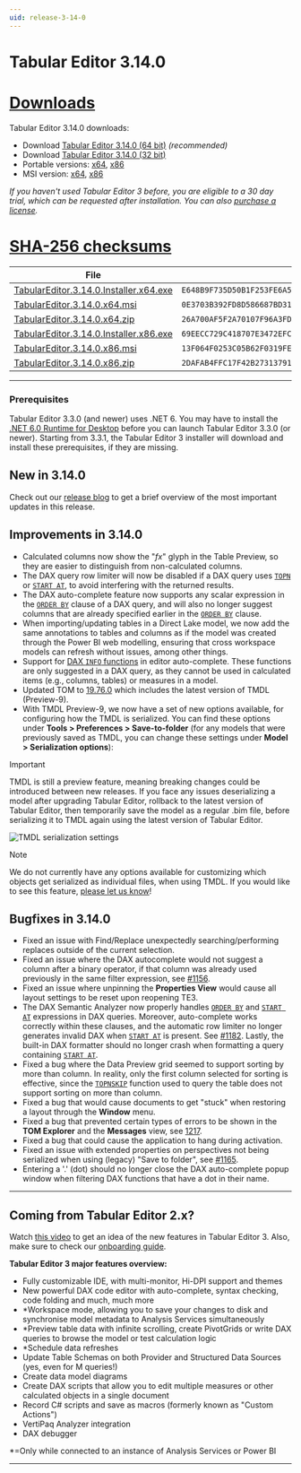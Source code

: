 ```yaml
---
uid: release-3-14-0
---
```

# Tabular Editor 3.14.0

# [**Downloads**](#tab/downloads)

Tabular Editor 3.14.0 downloads:

- Download [Tabular Editor 3.14.0 (64 bit)](https://cdn.tabulareditor.com/files/TabularEditor.3.14.0.Installer.x64.exe) *(recommended)*
- Download [Tabular Editor 3.14.0 (32 bit)](https://cdn.tabulareditor.com/files/TabularEditor.3.14.0.Installer.x86.exe)
- Portable versions: [x64](https://cdn.tabulareditor.com/files/TabularEditor.3.14.0.x64.zip), [x86](https://cdn.tabulareditor.com/files/TabularEditor.3.14.0.x86.zip)
- MSI version: [x64](https://cdn.tabulareditor.com/files/TabularEditor.3.14.0.x64.msi), [x86](https://cdn.tabulareditor.com/files/TabularEditor.3.14.0.x86.msi)

*If you haven't used Tabular Editor 3 before, you are eligible to a 30 day trial, which can be requested after installation. You can also [purchase a license](https://tabulareditor.com/licensing).*

# [**SHA-256 checksums**](#tab/checksums)

| File | SHA-256 |
| -- | -- |
| [TabularEditor.3.14.0.Installer.x64.exe](https://cdn.tabulareditor.com/files/TabularEditor.3.14.0.Installer.x64.exe)    | `E648B9F735D50B1F253FE6A5EA2FC036810F2C66525609C92D1463219A2EF9C1` |
| [TabularEditor.3.14.0.x64.msi](https://cdn.tabulareditor.com/files/TabularEditor.3.14.0.x64.msi)                        | `0E3703B392FD8D586687BD31CA870BCB602CFAAAA355343C5229DD69AA54E105` |
| [TabularEditor.3.14.0.x64.zip](https://cdn.tabulareditor.com/files/TabularEditor.3.14.0.x64.zip)                        | `26A700AF5F2A70107F96A3FDA2A7D66072C2FCD047BF541724A4FFB5B77DEC4A` |
| [TabularEditor.3.14.0.Installer.x86.exe](https://cdn.tabulareditor.com/files/TabularEditor.3.14.0.Installer.x86.exe)    | `69EECC729C418707E3472EFC58CD4D68D4B45C82540F9321C22CBA3C7D0D5357` |
| [TabularEditor.3.14.0.x86.msi](https://cdn.tabulareditor.com/files/TabularEditor.3.14.0.x86.msi)                        | `13F064F0253C05B62F0319FE8C846F913386C31B2ED1103324CD0A52CDD2F353` |
| [TabularEditor.3.14.0.x86.zip](https://cdn.tabulareditor.com/files/TabularEditor.3.14.0.x86.zip)                        | `2DAFAB4FFC17F42B27313791819A09E5905D65991F9971621BCC636C6422D5F6` |

***

### Prerequisites

Tabular Editor 3.3.0 (and newer) uses .NET 6. You may have to install the [.NET 6.0 Runtime for Desktop](https://dotnet.microsoft.com/en-us/download/dotnet/6.0/runtime) before you can launch Tabular Editor 3.3.0 (or newer). Starting from 3.3.1, the Tabular Editor 3 installer will download and install these prerequisites, if they are missing.

## New in 3.14.0

Check out our [release blog](https://blog.tabulareditor.com/2024/02/20/tabular-editor-3-february-2024-release/) to get a brief overview of the most important updates in this release.

## Improvements in 3.14.0

- Calculated columns now show the "*fx*" glyph in the Table Preview, so they are easier to distinguish from non-calculated columns.
- The DAX query row limiter will now be disabled if a DAX query uses [`TOPN`](https://dax.guide/TOPN) or [`START AT`](https://dax.guide/st/start-at/), to avoid interfering with the returned results.
- The DAX auto-complete feature now supports any scalar expression in the [`ORDER BY`](https://dax.guide/st/order-by/) clause of a DAX query, and will also no longer suggest columns that are already specified earlier in the [`ORDER BY`](https://dax.guide/st/order-by/) clause.
- When importing/updating tables in a Direct Lake model, we now add the same annotations to tables and columns as if the model was created through the Power BI web modelling, ensuring that cross workspace models can refresh without issues, among other things.
- Support for [DAX `INFO` functions](https://powerbi.microsoft.com/en-us/blog/dax-query-view-introduces-new-info-dax-functions/) in editor auto-complete. These functions are only suggested in a DAX query, as they cannot be used in calculated items (e.g., columns, tables) or measures in a model.
- Updated TOM to [19.76.0](https://www.nuget.org/packages/Microsoft.AnalysisServices.NetCore.retail.amd64) which includes the latest version of TMDL (Preview-9).
- With TMDL Preview-9, we now have a set of new options available, for configuring how the TMDL is serialized. You can find these options under **Tools > Preferences > Save-to-folder** (for any models that were previously saved as TMDL, you can change these settings under **Model > Serialization options**):

> [!IMPORTANT]
> TMDL is still a preview feature, meaning breaking changes could be introduced between new releases. If you face any issues deserializing a model after upgrading Tabular Editor, rollback to the latest version of Tabular Editor, then temporarily save the model as a regular .bim file, before serializing it to TMDL again using the latest version of Tabular Editor.

![TMDL serialization settings](https://docs.tabulareditor.com/images/tmdl-options.png)

> [!NOTE]
> We do not currently have any options available for customizing which objects get serialized as individual files, when using TMDL. If you would like to see this feature, [please let us know](https://github.com/TabularEditor/TabularEditor3/discussions/1198#discussioncomment-8382137)!

## Bugfixes in 3.14.0

- Fixed an issue with Find/Replace unexpectedly searching/performing replaces outside of the current selection.
- Fixed an issue where the DAX autocomplete would not suggest a column after a binary operator, if that column was already used previously in the same filter expression, see [#1156](https://github.com/TabularEditor/TabularEditor3/issues/1156).
- Fixed an issue where unpinning the **Properties View** would cause all layout settings to be reset upon reopening TE3.
- The DAX Semantic Analyzer now properly handles [`ORDER BY`](https://dax.guide/st/order-by/) and [`START AT`](https://dax.guide/st/start-at/) expressions in DAX queries. Moreover, auto-complete works correctly within these clauses, and the automatic row limiter no longer generates invalid DAX when [`START AT`](https://dax.guide/st/start-at/) is present. See [#1182](https://github.com/TabularEditor/TabularEditor3/issues/1182). Lastly, the built-in DAX formatter should no longer crash when formatting a query containing [`START AT`](https://dax.guide/st/start-at/).
- Fixed a bug where the Data Preview grid seemed to support sorting by more than column. In reality, only the first column selected for sorting is effective, since the [`TOPNSKIP`](https://dax.guide/topnskip) function used to query the table does not support sorting on more than column.
- Fixed a bug that would cause documents to get "stuck" when restoring a layout through the **Window** menu.
- Fixed a bug that prevented certain types of errors to be shown in the **TOM Explorer** and the **Messages** view, see [1217](https://github.com/TabularEditor/TabularEditor3/issues/1217).
- Fixed a bug that could cause the application to hang during activation.
- Fixed an issue with extended properties on perspectives not being serialized when using (legacy) "Save to folder", see [#1165](https://github.com/TabularEditor/TabularEditor/issues/1165).
- Entering a '.' (dot) should no longer close the DAX auto-complete popup window when filtering DAX functions that have a dot in their name.

---
## Coming from Tabular Editor 2.x?

Watch [this video](https://www.youtube.com/watch?v=pt3DdcjfImY) to get an idea of the new features in Tabular Editor 3. Also, make sure to check our [onboarding guide](https://docs.tabulareditor.com/onboarding/index.html).

**Tabular Editor 3 major features overview:**
- Fully customizable IDE, with multi-monitor, Hi-DPI support and themes
- New powerful DAX code editor with auto-complete, syntax checking, code folding and much, much more
- *Workspace mode, allowing you to save your changes to disk and synchronise model metadata to Analysis Services simultaneously
- *Preview table data with infinite scrolling, create PivotGrids or write DAX queries to browse the model or test calculation logic
- *Schedule data refreshes
- Update Table Schemas on both Provider and Structured Data Sources (yes, even for M queries!)
- Create data model diagrams
- Create DAX scripts that allow you to edit multiple measures or other calculated objects in a single document
- Record C# scripts and save as macros (formerly known as "Custom Actions")
- VertiPaq Analyzer integration
- DAX debugger

*=Only while connected to an instance of Analysis Services or Power BI

---
